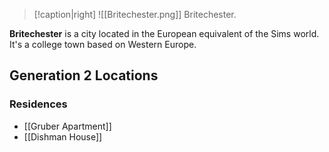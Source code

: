 > [!caption|right]
> ![[Britechester.png]] 
> Britechester.

**Britechester** is a city located in the European equivalent of the Sims world. It's a college town based on Western Europe.

## Generation 2 Locations
### Residences
- [[Gruber Apartment]]
- [[Dishman House]]